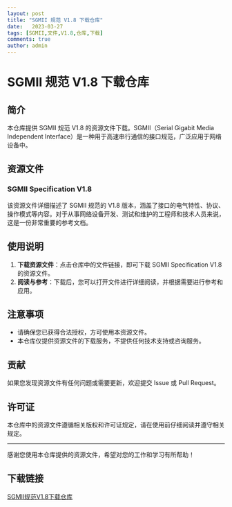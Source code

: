 ```yaml
---
layout: post
title: "SGMII 规范 V1.8 下载仓库"
date:   2023-03-27
tags: [SGMII,文件,V1.8,仓库,下载]
comments: true
author: admin
---
```

# SGMII 规范 V1.8 下载仓库

## 简介

本仓库提供 SGMII 规范 V1.8 的资源文件下载。SGMII（Serial Gigabit Media Independent Interface）是一种用于高速串行通信的接口规范，广泛应用于网络设备中。

## 资源文件

### SGMII Specification V1.8

该资源文件详细描述了 SGMII 规范的 V1.8 版本，涵盖了接口的电气特性、协议、操作模式等内容。对于从事网络设备开发、测试和维护的工程师和技术人员来说，这是一份非常重要的参考文档。

## 使用说明

1. **下载资源文件**：点击仓库中的文件链接，即可下载 SGMII Specification V1.8 的资源文件。
2. **阅读与参考**：下载后，您可以打开文件进行详细阅读，并根据需要进行参考和应用。

## 注意事项

- 请确保您已获得合法授权，方可使用本资源文件。
- 本仓库仅提供资源文件的下载服务，不提供任何技术支持或咨询服务。

## 贡献

如果您发现资源文件有任何问题或需要更新，欢迎提交 Issue 或 Pull Request。

## 许可证

本仓库中的资源文件遵循相关版权和许可证规定，请在使用前仔细阅读并遵守相关规定。

---

感谢您使用本仓库提供的资源文件，希望对您的工作和学习有所帮助！

## 下载链接

[SGMII规范V1.8下载仓库](https://pan.quark.cn/s/4d3f16e0b270)